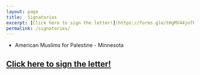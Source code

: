 ```yaml
---
layout: page
title:  Signatories
excerpt: [Click here to sign the letter!](https://forms.gle/tHgMV44jnT69SfnY6 "Google Form to Support Minnesotans for Human Rights")
permalink: /signatories/
---
```


- American Muslims for Palestine - Minnesota


## [Click here to sign the letter!](https://forms.gle/tHgMV44jnT69SfnY6 "Google Form to Support Minnesotans for Human Rights")